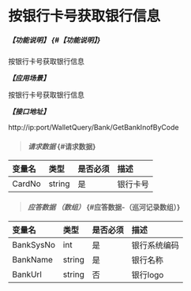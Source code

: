 # 按银行卡号获取银行信息

##### _【功能说明】_ {#【功能说明】}

按银行卡号获取银行信息

_**【应用场景】**_

按银行卡号获取银行信息

_**【接口地址】**_

http://ip:port/WalletQuery/Bank/GetBankInofByCode

> #### _请求数据_ {#请求数据}

| 变量名 | 类型 | 是否必须 | 描述 |
| :--- | :--- | :--- | :--- |
| CardNo | string | 是 | 银行卡号 |


> #### _应答数据 （数组）_ {#应答数据-（巡河记录数组）}

| 变量名 | 类型 | 是否必须 | 描述 |
| :--- | :--- | :--- | :--- |
| BankSysNo | int | 是 | 银行系统编码 |
| BankName | string | 是 | 银行名称 |
| BankUrl | string | 否 | 银行logo |



